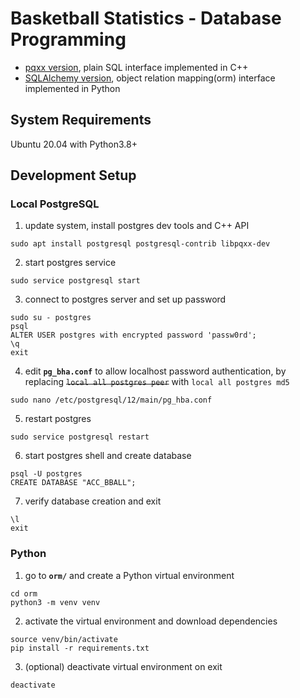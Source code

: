 # Basketball Statistics - Database Programming

- [pqxx version](pqxx), plain SQL interface implemented in C++
- [SQLAlchemy version](orm), object relation mapping(orm) interface implemented in Python
## System Requirements
Ubuntu 20.04 with Python3.8+

## Development Setup
### Local PostgreSQL
1. update system, install postgres dev tools and C++ API
```
sudo apt install postgresql postgresql-contrib libpqxx-dev
```

2. start postgres service
```
sudo service postgresql start
```

3. connect to postgres server and set up password 
```
sudo su - postgres
psql
ALTER USER postgres with encrypted password 'passw0rd';
\q
exit
```

4. edit **`pg_bha.conf`** to allow localhost password authentication, by replacing ~~`local all postgres peer`~~ with `local all postgres md5`
```
sudo nano /etc/postgresql/12/main/pg_hba.conf
``` 

5. restart postgres
```
sudo service postgresql restart
```

6. start postgres shell and create database
```
psql -U postgres
CREATE DATABASE "ACC_BBALL";
```

7. verify database creation and exit
```
\l
exit
```

### Python
1. go to **`orm/`** and create a Python virtual environment
```
cd orm
python3 -m venv venv
```

2. activate the virtual environment and download dependencies
```
source venv/bin/activate
pip install -r requirements.txt
```
3. (optional) deactivate virtual environment on exit
```
deactivate
```